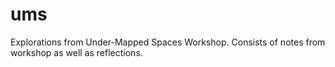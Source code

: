# ums
Explorations from Under-Mapped Spaces Workshop. Consists of notes from workshop as well as reflections.
